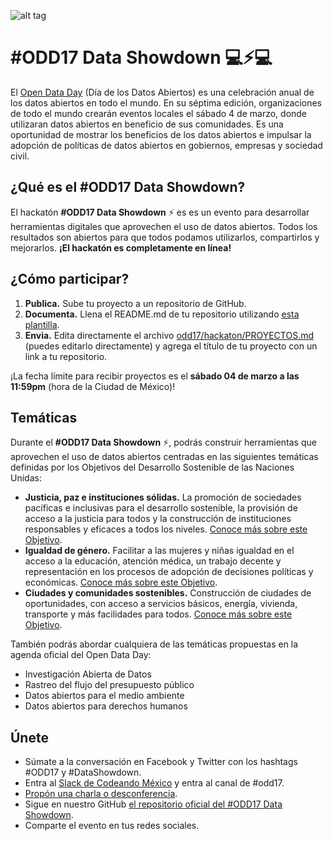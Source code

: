 ![alt tag](https://raw.githubusercontent.com/CodeandoMexico/odd17/gh-pages/img/showdown-banner.png)

# \#ODD17 Data Showdown 💻⚡️💻
El [Open Data Day](http://www.opendataday.org) (Día de los Datos Abiertos) es una celebración anual de los datos abiertos en todo el mundo. En su séptima edición, organizaciones de todo el mundo crearán eventos locales el sábado 4 de marzo, donde utilizaran datos abiertos en beneficio de sus comunidades.  Es una oportunidad de mostrar los beneficios de los datos abiertos e impulsar la adopción de políticas de datos abiertos en gobiernos, empresas y sociedad civil. 

## ¿Qué es el \#ODD17 Data Showdown?

El hackatón **#ODD17 Data Showdown** ⚡️ es es un evento para desarrollar herramientas digitales que aprovechen el uso de datos abiertos. Todos los resultados son abiertos para que todos podamos utilizarlos, compartirlos y mejorarlos. **¡El hackatón es completamente en línea!**

## ¿Cómo participar?

1. **Publica.** Sube tu proyecto a un repositorio de GitHub.
2. **Documenta.** Llena el README.md de tu repositorio utilizando [esta plantilla](https://github.com/CodeandoMexico/odd17/blob/gh-pages/README-TEMPLATE.md).
3. **Envia.** Edita directamente el archivo [odd17/hackaton/PROYECTOS.md](https://github.com/CodeandoMexico/odd17/blob/gh-pages/hackaton/PROYECTOS.md) (puedes editarlo directamente) y agrega el título de tu proyecto con un link a tu repositorio.

¡La fecha límite para recibir proyectos es el **sábado 04 de marzo a las 11:59pm** (hora de la Ciudad de México)!


## Temáticas

Durante el **#ODD17 Data Showdown** ⚡️, podrás construir herramientas que aprovechen el uso de datos abiertos centradas en las siguientes temáticas definidas por los Objetivos del Desarrollo Sostenible de las Naciones Unidas:

* **Justicia, paz e instituciones sólidas.** La promoción de sociedades pacíficas e inclusivas para el desarrollo sostenible, la provisión de acceso a la justicia para todos y la construcción de instituciones responsables y eficaces a todos los niveles. 
[Conoce más sobre este Objetivo](http://www.un.org/sustainabledevelopment/es/peace-justice/).
* **Igualdad de género.** Facilitar a las mujeres y niñas igualdad en el acceso a la educación, atención médica, un trabajo decente y representación en los procesos de adopción de decisiones políticas y económicas. 
[Conoce más sobre este Objetivo](http://www.un.org/sustainabledevelopment/es/gender-equality/).
* **Ciudades y comunidades sostenibles.** Construcción de ciudades de oportunidades, con acceso a servicios básicos, energía, vivienda, transporte y más facilidades para todos. 
[Conoce más sobre este Objetivo](http://www.un.org/sustainabledevelopment/es/cities/).

También podrás abordar cualquiera de las temáticas propuestas en la agenda oficial del Open Data Day:
* Investigación Abierta de Datos
* Rastreo del flujo del presupuesto público
* Datos abiertos para el medio ambiente
* Datos abiertos para derechos humanos

## Únete

* Súmate a la conversación en Facebook y Twitter con los hashtags #ODD17 y #DataShowdown.
* Entra al [Slack de Codeando México](http://slack.codeandomexico.org) y entra al canal de #odd17.
* [Propón una charla o desconferencia](https://docs.google.com/a/codeandomexico.org/forms/d/e/1FAIpQLSe16EY1G9KHQlplxcg5Njl17lWuf0Tqeq4DeZASgGInXA0l9g/viewform).
* Sigue en nuestro GitHub [el repositorio oficial del #ODD17 Data Showdown](http://github.com/CodeandoMexico/odd17).
* Comparte el evento en tus redes sociales.

